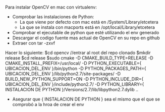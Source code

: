 Para instalar OpenCV en mac con virtualenv:

- Comprobar las instalaciones de Python:
  * La que viene por defecto con mac está en /System/Library/etcetera
  * La que se instala con macports está en /opt/local/Library/etcetera
- Comprobar el ejecutable de python que esté utilizando el env generado
- Descargar el codigo fuente mas actual de OpenCV en su repo en github
- Extraer con tar -zxvf

Hacer lo siguiente:
$cd opencv //entrar al root del repo clonado
$mkdir release
$cd release
$sudo cmake 
      -D CMAKE_BUILD_TYPE=RELEASE
      -D CMAKE_INSTALL_PREFIX=/usr/local/
      -D PYTHON_EXECUTABLE={ UBICACION_DEL_ENV }/bin/python
      -D PYTHON_PACKAGES_PATH={ UBICACION_DEL_ENV }/lib/python2.7/site-packages/
      -D BUILD_NEW_PYTHON_SUPPORT=ON
      -D PYTHON_INCLUDE_DIR={ UBICACION_DEL_ENV }/include/python2.7/
      -D PYTHON_LIBRARY={ INSTALACION DE PYTHON }/Versions/2.7/lib/libpython2.7.dylib
      ..

- Asegurar que { INSTALACION DE PYTHON } sea el mismo que el que se comprobó a la hroa de crear el env